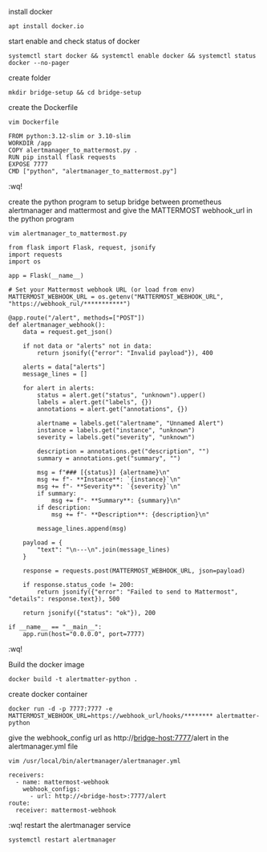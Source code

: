 install docker
```
apt install docker.io
```
start enable and check status of docker
```
systemctl start docker && systemctl enable docker && systemctl status docker --no-pager
```
create folder 
```
mkdir bridge-setup && cd bridge-setup
```
create the Dockerfile
```
vim Dockerfile
```
```
FROM python:3.12-slim or 3.10-slim
WORKDIR /app
COPY alertmanager_to_mattermost.py .
RUN pip install flask requests 
EXPOSE 7777
CMD ["python", "alertmanager_to_mattermost.py"]
```
:wq!

create the python program to setup bridge between prometheus alertmanager and mattermost
and give the MATTERMOST webhook_url in the python program
```
vim alertmanager_to_mattermost.py
```
```
from flask import Flask, request, jsonify
import requests
import os

app = Flask(__name__)

# Set your Mattermost webhook URL (or load from env)
MATTERMOST_WEBHOOK_URL = os.getenv("MATTERMOST_WEBHOOK_URL", "https://webhook_rul/***********")

@app.route("/alert", methods=["POST"])
def alertmanager_webhook():
    data = request.get_json()

    if not data or "alerts" not in data:
        return jsonify({"error": "Invalid payload"}), 400

    alerts = data["alerts"]
    message_lines = []

    for alert in alerts:
        status = alert.get("status", "unknown").upper()
        labels = alert.get("labels", {})
        annotations = alert.get("annotations", {})

        alertname = labels.get("alertname", "Unnamed Alert")
        instance = labels.get("instance", "unknown")
        severity = labels.get("severity", "unknown")

        description = annotations.get("description", "")
        summary = annotations.get("summary", "")

        msg = f"### [{status}] {alertname}\n"
        msg += f"- **Instance**: `{instance}`\n"
        msg += f"- **Severity**: `{severity}`\n"
        if summary:
            msg += f"- **Summary**: {summary}\n"
        if description:
            msg += f"- **Description**: {description}\n"

        message_lines.append(msg)

    payload = {
        "text": "\n---\n".join(message_lines)
    }

    response = requests.post(MATTERMOST_WEBHOOK_URL, json=payload)

    if response.status_code != 200:
        return jsonify({"error": "Failed to send to Mattermost", "details": response.text}), 500

    return jsonify({"status": "ok"}), 200

if __name__ == "__main__":
    app.run(host="0.0.0.0", port=7777)
```
:wq!

Build the docker image
```
docker build -t alertmatter-python .
```
create docker container
```
docker run -d -p 7777:7777 -e MATTERMOST_WEBHOOK_URL=https://webhook_url/hooks/******** alertmatter-python
```
give the webhook_config url as http://<bridge-host:7777>/alert in the alertmanager.yml file
```
vim /usr/local/bin/alertmanager/alertmanager.yml
```
```
receivers:
  - name: mattermost-webhook
    webhook_configs:
      - url: http://<bridge-host>:7777/alert
route:
  receiver: mattermost-webhook
```
:wq!
restart the alertmanager service
```
systemctl restart alertmanager
```

